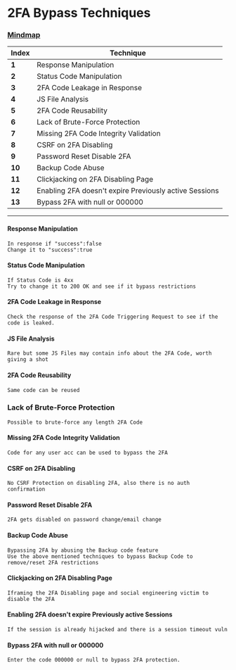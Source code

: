# 2FA Bypass Techniques

### [Mindmap](https://mm.tt/1736437018?t=SEeZOmvt01)

Index | Technique
--- | ---
**1** | Response Manipulation
**2** | Status Code Manipulation
**3** | 2FA Code Leakage in Response
**4** | JS File Analysis
**5** | 2FA Code Reusability
**6** | Lack of Brute-Force Protection
**7** | Missing 2FA Code Integrity Validation
**8** | CSRF on 2FA Disabling
**9** | Password Reset Disable 2FA
**10** | Backup Code Abuse
**11** | Clickjacking on 2FA Disabling Page
**12** | Enabling 2FA doesn't expire Previously active Sessions
**13** | Bypass 2FA with null or 000000
___
#### Response Manipulation
```
In response if "success":false
Change it to "success":true
```

#### Status Code Manipulation

```
If Status Code is 4xx
Try to change it to 200 OK and see if it bypass restrictions
```
#### 2FA Code Leakage in Response
```
Check the response of the 2FA Code Triggering Request to see if the code is leaked.
```
#### JS File Analysis
```
Rare but some JS Files may contain info about the 2FA Code, worth giving a shot
```
#### 2FA Code Reusability
```
Same code can be reused
```
### Lack of Brute-Force Protection
```
Possible to brute-force any length 2FA Code
```
#### Missing 2FA Code Integrity Validation
```
Code for any user acc can be used to bypass the 2FA
```
#### CSRF on 2FA Disabling
```
No CSRF Protection on disabling 2FA, also there is no auth confirmation
```
#### Password Reset Disable 2FA
```
2FA gets disabled on password change/email change
```
#### Backup Code Abuse
```
Bypassing 2FA by abusing the Backup code feature
Use the above mentioned techniques to bypass Backup Code to remove/reset 2FA restrictions
```
#### Clickjacking on 2FA Disabling Page
```
Iframing the 2FA Disabling page and social engineering victim to disable the 2FA
```
#### Enabling 2FA doesn't expire Previously active Sessions
```
If the session is already hijacked and there is a session timeout vuln
```
#### Bypass 2FA with null or 000000
```
Enter the code 000000 or null to bypass 2FA protection.
```
